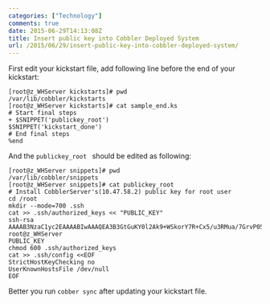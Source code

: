 ```yaml
---
categories: ["Technology"]
comments: true
date: 2015-06-29T14:13:08Z
title: Insert public key into Cobbler Deployed System
url: /2015/06/29/insert-public-key-into-cobbler-deployed-system/
---
```


First edit your kickstart file, add following line before the end of your kickstart:      

```
[root@z_WHServer kickstarts]# pwd
/var/lib/cobbler/kickstarts
[root@z_WHServer kickstarts]# cat sample_end.ks
# Start final steps
+ $SNIPPET('publickey_root')
$SNIPPET('kickstart_done')
# End final steps
%end
```

And the `publickey_root ` should be edited as following:    

```
[root@z_WHServer snippets]# pwd
/var/lib/cobbler/snippets
[root@z_WHServer snippets]# cat publickey_root
# Install CobblerServer's(10.47.58.2) public key for root user
cd /root
mkdir --mode=700 .ssh
cat >> .ssh/authorized_keys << "PUBLIC_KEY"
ssh-rsa AAAAB3NzaC1yc2EAAAABIwAAAQEA3B3GtGuKY0l2Ak9+WSkorY7R+Cx5/u3RMua/7GrvP05IPywQdkR+mqwdRydNjyhB96nHlYZtr8Fbfn5iwqn0j8dz8wmTZicBNeRqIdbe/YUje5NjXxDXjYda63VfDhpgzJ53KICTx6pBhGaeOKS/U5HqCpDbF7ODP8siU7bRhk1LkIQ6VwZYUg7b0oR+Sw6XJ31Z7gs4CWF6zfjfQQoF7EoMA+dnqvt2K4PQPXNSBJQx3qb9jyXIXvo333PcfIX6mD1TW1wDAIXLm4qz4mi7C8Ax9h+T/D98r08WX360vC5Tzr8feXMs6H4il4s4Ftq7RVoqCNKmG3AB1LTp4AQAzw== root@z_WHServer
PUBLIC_KEY
chmod 600 .ssh/authorized_keys
cat >> .ssh/config <<EOF
StrictHostKeyChecking no
UserKnownHostsFile /dev/null
EOF
```
Better you run `cobber sync` after updating your kickstart file.     
